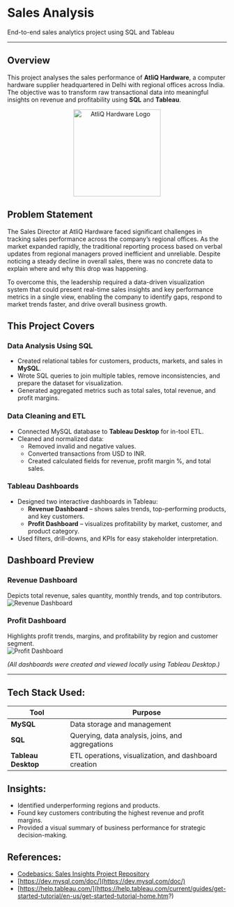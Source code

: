 # Sales Analysis  
End-to-end sales analytics project using SQL and Tableau  

---

## Overview  

This project analyses the sales performance of **AtliQ Hardware**, a computer hardware supplier headquartered in Delhi with regional offices across India.  
The objective was to transform raw transactional data into meaningful insights on revenue and profitability using **SQL** and **Tableau**. 
<p align="center">
  <img src="(https://ironstark007.github.io/Portfolio/images/portfolio/487090-company-logo.png)" alt="AtliQ Hardware Logo" width="200"/>
</p>




## Problem Statement

The Sales Director at AtliQ Hardware faced significant challenges in tracking sales performance across the company’s regional offices. As the market expanded rapidly, the traditional reporting process based on verbal updates from regional managers proved inefficient and unreliable. Despite noticing a steady decline in overall sales, there was no concrete data to explain where and why this drop was happening. 

To overcome this, the leadership required a data-driven visualization system that could present real-time sales insights and key performance metrics in a single view, enabling the company to identify gaps, respond to market trends faster, and drive overall business growth.



## This Project Covers  

### Data Analysis Using SQL  
- Created relational tables for customers, products, markets, and sales in **MySQL**.  
- Wrote SQL queries to join multiple tables, remove inconsistencies, and prepare the dataset for visualization.  
- Generated aggregated metrics such as total sales, total revenue, and profit margins.  

### Data Cleaning and ETL  
- Connected MySQL database to **Tableau Desktop** for in-tool ETL.  
- Cleaned and normalized data:  
  - Removed invalid and negative values.  
  - Converted transactions from USD to INR.  
  - Created calculated fields for revenue, profit margin %, and total sales.  

### Tableau Dashboards  
- Designed two interactive dashboards in Tableau:  
  - **Revenue Dashboard** – shows sales trends, top-performing products, and key customers.  
  - **Profit Dashboard** – visualizes profitability by market, customer, and product category.  
- Used filters, drill-downs, and KPIs for easy stakeholder interpretation.  



## Dashboard Preview  

### Revenue Dashboard  
Depicts total revenue, sales quantity, monthly trends, and top contributors.  
![Revenue Dashboard](tableau/revenue_dashboard.png)

### Profit Dashboard  
Highlights profit trends, margins, and profitability by region and customer segment.  
![Profit Dashboard](tableau/profit_dashboard.png)

*(All dashboards were created and viewed locally using Tableau Desktop.)*  

---

## Tech Stack Used:  

| Tool | Purpose |
|------|----------|
| **MySQL** | Data storage and management |
| **SQL** | Querying, data analysis, joins, and aggregations |
| **Tableau Desktop** | ETL operations, visualization, and dashboard creation |



## Insights:  

- Identified underperforming regions and products.  
- Found key customers contributing the highest revenue and profit margins.  
- Provided a visual summary of business performance for strategic decision-making.  



## References:  

- [Codebasics: Sales Insights Project Repository](https://github.com/codebasics/DataAnalysisProjects/tree/master/2_SalesInsightsTableau)  
- [https://dev.mysql.com/doc/](https://dev.mysql.com/doc/)  
- [https://help.tableau.com/](https://help.tableau.com/current/guides/get-started-tutorial/en-us/get-started-tutorial-home.htm?)  




